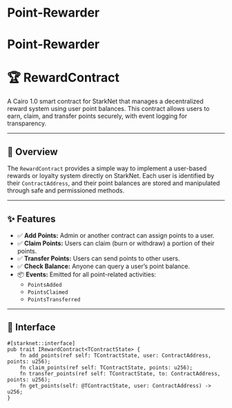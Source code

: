 # Point-Rewarder

# Point-Rewarder

# 🏆 RewardContract

A Cairo 1.0 smart contract for StarkNet that manages a decentralized reward system using user point balances. This contract allows users to earn, claim, and transfer points securely, with event logging for transparency.

---

## 📄 Overview

The `RewardContract` provides a simple way to implement a user-based rewards or loyalty system directly on StarkNet. Each user is identified by their `ContractAddress`, and their point balances are stored and manipulated through safe and permissioned methods.

---

## ✨ Features

- ✅ **Add Points:** Admin or another contract can assign points to a user.
- ✅ **Claim Points:** Users can claim (burn or withdraw) a portion of their points.
- ✅ **Transfer Points:** Users can send points to other users.
- ✅ **Check Balance:** Anyone can query a user’s point balance.
- 📦 **Events:** Emitted for all point-related activities:
  - `PointsAdded`
  - `PointsClaimed`
  - `PointsTransferred`

---

## 🧩 Interface

```cairo
#[starknet::interface]
pub trait IRewardContract<TContractState> {
    fn add_points(ref self: TContractState, user: ContractAddress, points: u256);
    fn claim_points(ref self: TContractState, points: u256);
    fn transfer_points(ref self: TContractState, to: ContractAddress, points: u256);
    fn get_points(self: @TContractState, user: ContractAddress) -> u256;
}
